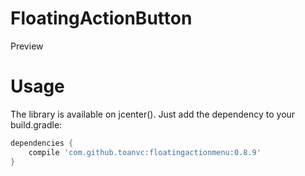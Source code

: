 # FloatingActionButton

Preview

# Usage

The library is available on jcenter(). Just add the dependency to your build.gradle:

```groovy
dependencies {
    compile 'com.github.toanvc:floatingactionmenu:0.8.9'
}
```
